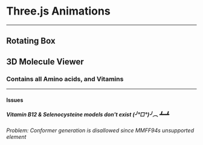 # Three.js Animations

------

## Rotating Box

## 3D Molecule Viewer
### Contains all Amino acids, and Vitamins

------

#### Issues
##### Vitamin B12 & Selenocysteine models don't exist (╯°□°)╯︵ ┻━┻
###### Problem: Conformer generation is disallowed since MMFF94s unsupported element

